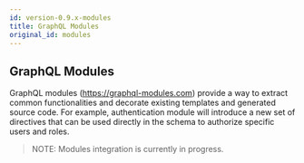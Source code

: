 ```yaml
---
id: version-0.9.x-modules
title: GraphQL Modules
original_id: modules
---
```


## GraphQL Modules

GraphQL modules (https://graphql-modules.com) provide a way to extract common functionalities and decorate existing templates and generated source code. For example, authentication module will introduce a new set of directives that can be used directly in the schema to authorize specific users and roles. 


> NOTE: Modules integration is currently in progress.
